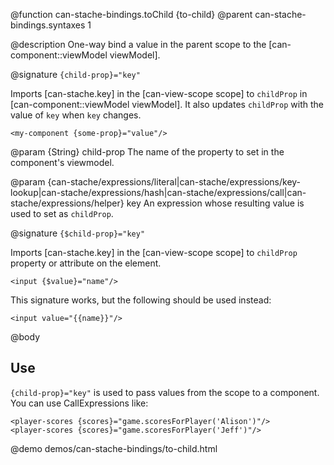 @function can-stache-bindings.toChild {to-child}
@parent can-stache-bindings.syntaxes 1

@description One-way bind a value in the parent scope to the [can-component::viewModel viewModel].

@signature `{child-prop}="key"`

  Imports [can-stache.key] in the [can-view-scope scope] to `childProp` in [can-component::viewModel viewModel]. It also updates `childProp` with the value of `key` when `key` changes.

  ```
  <my-component {some-prop}="value"/>
  ```

  @param {String} child-prop The name of the property to set in the 
  component's viewmodel.

  @param {can-stache/expressions/literal|can-stache/expressions/key-lookup|can-stache/expressions/hash|can-stache/expressions/call|can-stache/expressions/helper} key An expression whose resulting value is used to set as `childProp`. 

@signature `{$child-prop}="key"`

  Imports [can-stache.key] in the [can-view-scope scope] to `childProp` property or attribute on the element. 

  ```
  <input {$value}="name"/>
  ```

  This signature works, but the following should be used instead:
  
  ```
  <input value="{{name}}"/>
  ```

@body

## Use

`{child-prop}="key"` is used to pass values from the scope to a component.  You can use CallExpressions like:

```
<player-scores {scores}="game.scoresForPlayer('Alison')"/>
<player-scores {scores}="game.scoresForPlayer('Jeff')"/>
```

@demo demos/can-stache-bindings/to-child.html
